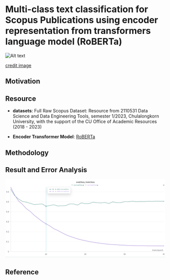# Multi-class text classification for Scopus Publications using encoder representation from transformers language model (RoBERTa)

![Alt text](https://github.com/RadchaneepornC/ClassificationScopusPaper/blob/main/image/BertViz.gif)

[credit image](https://towardsdatascience.com/deconstructing-bert-part-2-visualizing-the-inner-workings-of-attention-60a16d86b5c1)


## Motivation



## Resource
- **datasets**: Full Raw Scopus Dataset: Resource from 2110531 Data Science and Data Engineering Tools, semester 1/2023, Chulalongkorn University, with the support of the CU Office of Academic Resources (2018 - 2023)

- **Encoder Transformer Model**: [RoBERTa](https://arxiv.org/pdf/1907.11692.pdf)

## Methodology

## Result and Error Analysis

![Alt text](image/LossCurve.png)

## Reference
